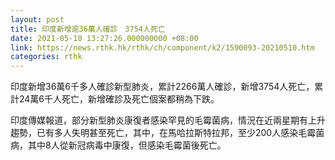 ```yaml
---
layout: post
title: 印度新增逾36萬人確診　3754人死亡
date: 2021-05-10 13:27:26.000000000 +08:00
link: https://news.rthk.hk/rthk/ch/component/k2/1590093-20210510.htm
categories: rthk
---
```


印度新增36萬6千多人確診新型肺炎，累計2266萬人確診，新增3754人死亡，累計24萬6千人死亡，新增確診及死亡個案都稍為下跌。

印度傳媒報道，部分新型肺炎康復者感染罕見的毛霉菌病，情況在近兩星期有上升趨勢，已有多人失明甚至死亡，其中，在馬哈拉斯特拉邦，至少200人感染毛霉菌病，其中8人從新冠病毒中康復，但感染毛霉菌後死亡。
